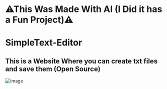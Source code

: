 # ⚠This Was Made With AI (I Did it has a Fun Project)⚠
# SimpleText-Editor
## This is a Website Where you can create txt files and save them (Open Source)

![image](https://github.com/user-attachments/assets/47df49da-0f60-433f-9d88-9e57b2c7324d)
